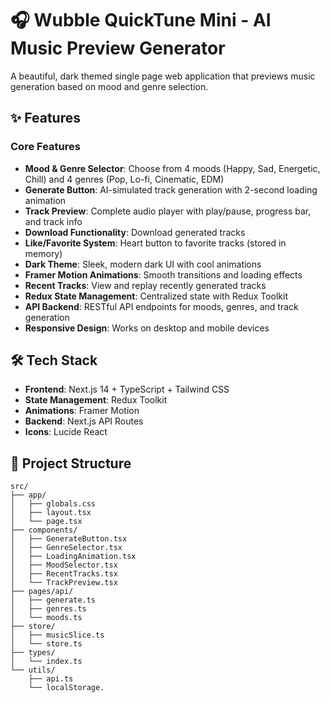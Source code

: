 # 🎧 Wubble QuickTune Mini - AI Music Preview Generator

A beautiful, dark themed single page web application that previews music generation based on mood and genre selection.

## ✨ Features

### Core Features
- **Mood & Genre Selector**: Choose from 4 moods (Happy, Sad, Energetic, Chill) and 4 genres (Pop, Lo-fi, Cinematic, EDM)
- **Generate Button**: AI-simulated track generation with 2-second loading animation
- **Track Preview**: Complete audio player with play/pause, progress bar, and track info
- **Download Functionality**: Download generated tracks
- **Like/Favorite System**: Heart button to favorite tracks (stored in memory)
- **Dark Theme**: Sleek, modern dark UI with cool animations
- **Framer Motion Animations**: Smooth transitions and loading effects
- **Recent Tracks**: View and replay recently generated tracks
- **Redux State Management**: Centralized state with Redux Toolkit
- **API Backend**: RESTful API endpoints for moods, genres, and track generation
- **Responsive Design**: Works on desktop and mobile devices

## 🛠️ Tech Stack

- **Frontend**: Next.js 14 + TypeScript + Tailwind CSS
- **State Management**: Redux Toolkit
- **Animations**: Framer Motion
- **Backend**: Next.js API Routes
- **Icons**: Lucide React

## 📁 Project Structure

```
src/
├── app/
│   ├── globals.css
│   ├── layout.tsx
│   └── page.tsx
├── components/
│   ├── GenerateButton.tsx
│   ├── GenreSelector.tsx
│   ├── LoadingAnimation.tsx
│   ├── MoodSelector.tsx
│   ├── RecentTracks.tsx
│   └── TrackPreview.tsx
├── pages/api/
│   ├── generate.ts
│   ├── genres.ts
│   └── moods.ts
├── store/
│   ├── musicSlice.ts
│   └── store.ts
├── types/
│   └── index.ts
└── utils/
    ├── api.ts
    └── localStorage.
